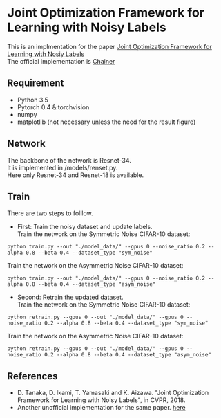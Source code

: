 # Joint Optimization Framework for Learning with Noisy Labels
This is an implmentation for the paper [Joint Optimization Framework for Learning with Nosiy Labels](https://arxiv.org/pdf/1803.11364.pdf)<br>
The official implementation is [Chainer](https://github.com/DaikiTanaka-UT/JointOptimization)<br>
## Requirement<br>
* Python 3.5 
* Pytorch 0.4 & torchvision
* numpy
* matplotlib (not necessary unless the need for the result figure)  
## Network<br>
The backbone of the network is Resnet-34.<br>
It is implemented in /models/renset.py.<br>
Here only Resnet-34 and Resnet-18 is available.<br>
## Train  
There are two steps to folllow.  
* First: Train the noisy dataset and update labels.<br>
Train the network on the Symmetric Noise CIFAR-10 dataset:
```
python train.py --out "./model_data/" --gpus 0 --noise_ratio 0.2 --alpha 0.8 --beta 0.4 --dataset_type "sym_noise"  
```
Train the network on the Asymmetric Noise CIFAR-10 dataset: 
```
python train.py --out "./model_data/" --gpus 0 --noise_ratio 0.2 --alpha 0.8 --beta 0.4 --dataset_type "asym_noise" 
```
* Second: Retrain the updated dataset.  
Train the network on the Symmetric Noise CIFAR-10 dataset:  
```
python retrain.py --gpus 0 --out "./model_data/" --gpus 0 --noise_ratio 0.2 --alpha 0.8 --beta 0.4 --dataset_type "sym_noise"  
```
Train the network on the Asymmetric Noise CIFAR-10 dataset:  
```
python retrain.py --gpus 0 --out "./model_data/" --gpus 0 --noise_ratio 0.2 --alpha 0.8 --beta 0.4 --dataset_type "asym_noise"  
```
## References
* D. Tanaka, D. Ikami, T. Yamasaki and K. Aizawa. "Joint Optimization Framework for Learning with Noisy Labels", in CVPR, 2018.
* Another unofficial implementation for the same paper. [here](https://github.com/YU1ut/JointOptimization)
